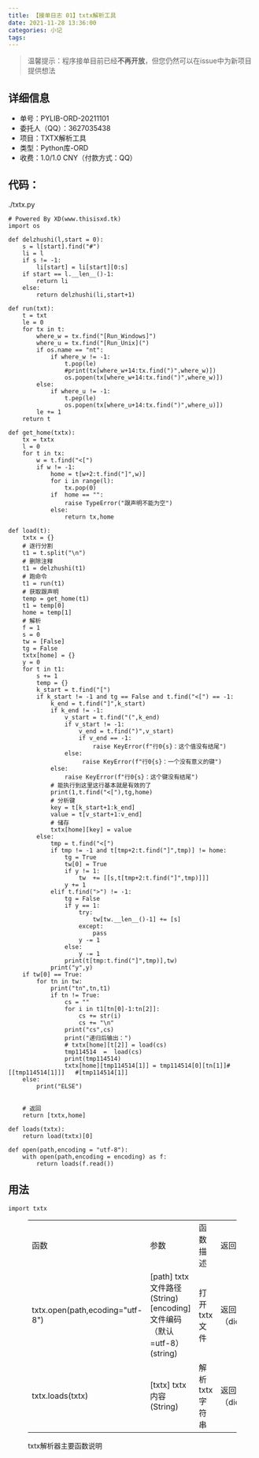 ```yaml
---
title: 【接单日志 01】txtx解析工具
date: 2021-11-28 13:36:00
categories: 小记
tags:
---
```


> 温馨提示：程序接单目前已经**不再开放**，但您仍然可以在issue中为新项目提供想法

<!-- wp:heading -->
<h2>详细信息</h2>
<!-- /wp:heading -->

<!-- wp:list -->
<ul><li>单号：PYLIB-ORD-20211101</li><li>委托人（QQ）：3627035438</li><li>项目：TXTX解析工具</li><li>类型：Python库-ORD</li><li>收费：1.0/1.0 CNY（付款方式：QQ）</li></ul>
<!-- /wp:list -->

<!-- wp:heading -->
<h2>代码：</h2>
<!-- /wp:heading -->

<!-- wp:paragraph -->
<p>./txtx.py</p>
<!-- /wp:paragraph -->

<!-- wp:code -->
<pre class="wp-block-code"><code># Powered By XD(www.thisisxd.tk)
import os

def delzhushi(l,start = 0):
    s = l&#91;start].find("#")
    li = l
    if s != -1:
        li&#91;start] = li&#91;start]&#91;0:s]
    if start == l.__len__()-1:
        return li
    else:
        return delzhushi(li,start+1)

def run(txt):
    t = txt
    le = 0
    for tx in t:
        where_w = tx.find("&#91;Run_Windows]")
        where_u = tx.find("&#91;Run_Unix](")
        if os.name == "nt":
            if where_w != -1:
                t.pop(le)
                #print(tx&#91;where_w+14:tx.find(")",where_w)])
                os.popen(tx&#91;where_w+14:tx.find(")",where_w)])
        else:
            if where_u != -1:
                t.pep(le)
                os.popen(tx&#91;where_u+14:tx.find(")",where_u)])
        le += 1
    return t

def get_home(txtx):
    tx = txtx
    l = 0
    for t in tx:
        w = t.find("&lt;&#91;")
        if w != -1:
            home = t&#91;w+2:t.find("]",w)]
            for i in range(l):
                tx.pop(0)
            if  home == "":
                raise TypeError("跟声明不能为空")
            else:
                return tx,home

def load(t):
    txtx = {}
    # 逐行分割
    t1 = t.split("\n")
    # 删除注释
    t1 = delzhushi(t1)
    # 跑命令
    t1 = run(t1)
    # 获取跟声明
    temp = get_home(t1)
    t1 = temp&#91;0]
    home = temp&#91;1]
    # 解析
    f = 1
    s = 0
    tw = &#91;False]
    tg = False
    txtx&#91;home] = {}
    y = 0
    for t in t1:
        s += 1
        temp = {}
        k_start = t.find("&#91;")
        if k_start != -1 and tg == False and t.find("&lt;&#91;") == -1:
            k_end = t.find("]",k_start)
            if k_end != -1:
                v_start = t.find("(",k_end)
                if v_start != -1:
                    v_end = t.find(")",v_start)
                    if v_end == -1:
                        raise KeyError(f"行0{s}：这个值没有结尾")
                else:
                     raise KeyError(f"行0{s}：一个没有意义的键")
            else:
                raise KeyError(f"行0{s}：这个键没有结尾")
            # 能执行到这里这行基本就是有效的了
            print(1,t.find("&lt;&#91;"),tg,home)
            # 分析键
            key = t&#91;k_start+1:k_end]
            value = t&#91;v_start+1:v_end]
            # 储存
            txtx&#91;home]&#91;key] = value
        else:
            tmp = t.find("&lt;&#91;")
            if tmp != -1 and t&#91;tmp+2:t.find("]",tmp)] != home:
                tg = True
                tw&#91;0] = True
                if y != 1:
                    tw  += &#91;&#91;s,t&#91;tmp+2:t.find("]",tmp)]]]
                y += 1
            elif t.find(">") != -1:
                tg = False
                if y == 1:
                    try:
                        tw&#91;tw.__len__()-1] += &#91;s]
                    except:
                        pass
                    y -= 1
                else:
                    y -= 1
                print(t&#91;tmp:t.find("]",tmp)],tw)
            print("y",y)
    if tw&#91;0] == True:
        for tn in tw:
            print("tn",tn,t1)
            if tn != True:
                cs = ""
                for i in t1&#91;tn&#91;0]-1:tn&#91;2]]:
                    cs += str(i)
                    cs += "\n"
                print("cs",cs)
                print("递归后输出：")
                # txtx&#91;home]&#91;t&#91;2]] = load(cs)
                tmp114514  =  load(cs)
                print(tmp114514)
                txtx&#91;home]&#91;tmp114514&#91;1]] = tmp114514&#91;0]&#91;tn&#91;1]]#&#91;&#91;tmp114514&#91;1]]]   #&#91;tmp114514&#91;1]]
    else:
        print("ELSE")
                
        
    # 返回
    return &#91;txtx,home]

def loads(txtx):
    return load(txtx)&#91;0]

def open(path,encoding = "utf-8"):
    with open(path,encoding = encoding) as f:
        return loads(f.read())
</code></pre>
<!-- /wp:code -->

<!-- wp:heading -->
<h2>用法</h2>
<!-- /wp:heading -->

<!-- wp:code -->
<pre class="wp-block-code"><code>import txtx</code></pre>
<!-- /wp:code -->

<!-- wp:table -->
<figure class="wp-block-table"><table><tbody><tr><td>函数</td><td>参数</td><td>函数描述</td><td>返回说明</td></tr><tr><td>txtx.open(path,ecoding="utf-8")</td><td>[path] txtx文件路径 (String)<br>[encoding] 文件编码（默认=utf-8）(string)</td><td>打开txtx文件</td><td>返回解析结果（dictionary）</td></tr><tr><td>txtx.loads(txtx)</td><td>[txtx] txtx内容 (String)</td><td>解析txtx字符串</td><td>返回解析结果（dictionary）</td></tr></tbody></table><figcaption>txtx解析器主要函数说明</figcaption></figure>
<!-- /wp:table -->

<!-- wp:paragraph -->
<p></p>
<!-- /wp:paragraph -->
